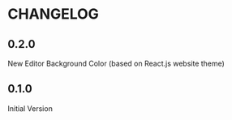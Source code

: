 # CHANGELOG #

## 0.2.0 ##
New Editor Background Color (based on React.js website theme)

## 0.1.0 ##
Initial Version
